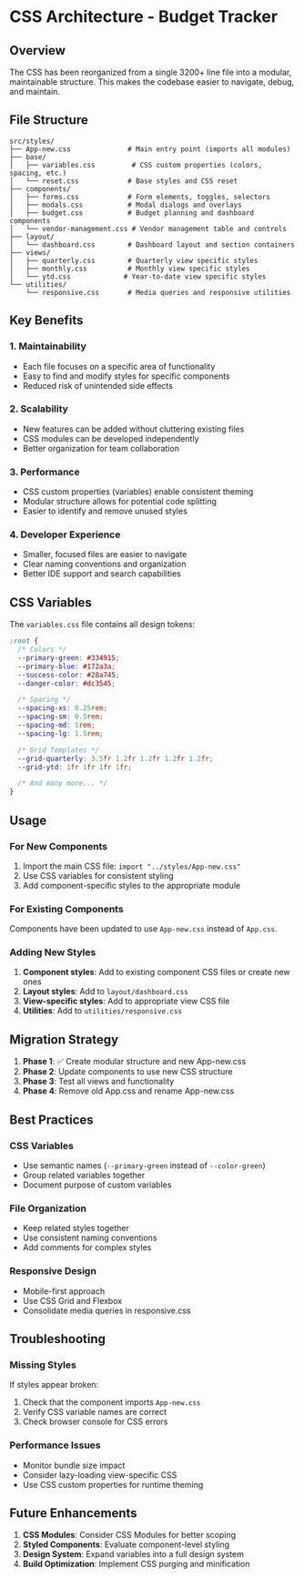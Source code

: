 # CSS Architecture - Budget Tracker

## Overview

The CSS has been reorganized from a single 3200+ line file into a modular, maintainable structure. This makes the codebase easier to navigate, debug, and maintain.

## File Structure

```
src/styles/
├── App-new.css              # Main entry point (imports all modules)
├── base/
│   ├── variables.css         # CSS custom properties (colors, spacing, etc.)
│   └── reset.css            # Base styles and CSS reset
├── components/
│   ├── forms.css            # Form elements, toggles, selectors
│   ├── modals.css           # Modal dialogs and overlays
│   ├── budget.css           # Budget planning and dashboard components
│   └── vendor-management.css # Vendor management table and controls
├── layout/
│   └── dashboard.css        # Dashboard layout and section containers
├── views/
│   ├── quarterly.css        # Quarterly view specific styles
│   ├── monthly.css          # Monthly view specific styles
│   └── ytd.css             # Year-to-date view specific styles
└── utilities/
    └── responsive.css       # Media queries and responsive utilities
```

## Key Benefits

### 1. **Maintainability**

- Each file focuses on a specific area of functionality
- Easy to find and modify styles for specific components
- Reduced risk of unintended side effects

### 2. **Scalability**

- New features can be added without cluttering existing files
- CSS modules can be developed independently
- Better organization for team collaboration

### 3. **Performance**

- CSS custom properties (variables) enable consistent theming
- Modular structure allows for potential code splitting
- Easier to identify and remove unused styles

### 4. **Developer Experience**

- Smaller, focused files are easier to navigate
- Clear naming conventions and organization
- Better IDE support and search capabilities

## CSS Variables

The `variables.css` file contains all design tokens:

```css
:root {
  /* Colors */
  --primary-green: #334915;
  --primary-blue: #172a3a;
  --success-color: #28a745;
  --danger-color: #dc3545;

  /* Spacing */
  --spacing-xs: 0.25rem;
  --spacing-sm: 0.5rem;
  --spacing-md: 1rem;
  --spacing-lg: 1.5rem;

  /* Grid Templates */
  --grid-quarterly: 3.5fr 1.2fr 1.2fr 1.2fr 1.2fr;
  --grid-ytd: 1fr 1fr 1fr 1fr;

  /* And many more... */
}
```

## Usage

### For New Components

1. Import the main CSS file: `import "../styles/App-new.css"`
2. Use CSS variables for consistent styling
3. Add component-specific styles to the appropriate module

### For Existing Components

Components have been updated to use `App-new.css` instead of `App.css`.

### Adding New Styles

1. **Component styles**: Add to existing component CSS files or create new ones
2. **Layout styles**: Add to `layout/dashboard.css`
3. **View-specific styles**: Add to appropriate view CSS file
4. **Utilities**: Add to `utilities/responsive.css`

## Migration Strategy

1. **Phase 1**: ✅ Create modular structure and new App-new.css
2. **Phase 2**: Update components to use new CSS structure
3. **Phase 3**: Test all views and functionality
4. **Phase 4**: Remove old App.css and rename App-new.css

## Best Practices

### CSS Variables

- Use semantic names (`--primary-green` instead of `--color-green`)
- Group related variables together
- Document purpose of custom variables

### File Organization

- Keep related styles together
- Use consistent naming conventions
- Add comments for complex styles

### Responsive Design

- Mobile-first approach
- Use CSS Grid and Flexbox
- Consolidate media queries in responsive.css

## Troubleshooting

### Missing Styles

If styles appear broken:

1. Check that the component imports `App-new.css`
2. Verify CSS variable names are correct
3. Check browser console for CSS errors

### Performance Issues

- Monitor bundle size impact
- Consider lazy-loading view-specific CSS
- Use CSS custom properties for runtime theming

## Future Enhancements

1. **CSS Modules**: Consider CSS Modules for better scoping
2. **Styled Components**: Evaluate component-level styling
3. **Design System**: Expand variables into a full design system
4. **Build Optimization**: Implement CSS purging and minification
